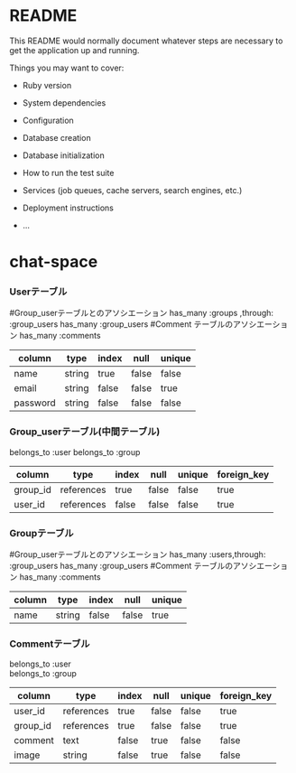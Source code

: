 # README

This README would normally document whatever steps are necessary to get the
application up and running.

Things you may want to cover:

* Ruby version

* System dependencies

* Configuration

* Database creation

* Database initialization

* How to run the test suite

* Services (job queues, cache servers, search engines, etc.)

* Deployment instructions

* ...
# chat-space

### Userテーブル
#Group_userテーブルとのアソシエーション
has_many :groups ,through: :group_users
has_many :group_users
#Comment テーブルのアソシエーション
has_many :comments

|column|type   |index|null  |unique|
|------|-------|-----|------|------|
|name  |string |true |false |false |
|email |string |false|false |true  |
|password |string |false|false |false |

### Group_userテーブル(中間テーブル)
belongs_to :user 
belongs_to :group

|column     |type   |index|null  |unique|foreign_key|
|-----------|-------|-----|------|------|-----------|
|group_id   |references|true |false |false |true       |
|user_id    |references|false|false |false |true       |

### Groupテーブル
#Group_userテーブルとのアソシエーション
has_many :users,through: :group_users
has_many :group_users
#Comment テーブルのアソシエーション
has_many :comments

|column|type   |index|null  |unique|
|------|-------|-----|------|------|
|name  |string |false|false |true  |

### Commentテーブル
belongs_to :user  
belongs_to :group

|column     |type   |index|null  |unique|foreign_key|
|-----------|-------|-----|------|------|-----------|
|user_id    |references|true |false |false |true       |
|group_id   |references|true |false |false |true       |
|comment    |text   |false|true  |false |false      |
|image      |string |false|true  |false |false      |